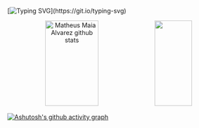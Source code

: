 
  
[![Typing SVG](https://github.com/marcoaccount/?color=FFFFFF&size=35&center=true&vCenter=true&width=1000&lines=Welcome!+I'm+Marco;I'm+16+years+old;I+am+from+Brazil;I+studying+BackEnd+in+the+moment;)](https://git.io/typing-svg)


<div align="center">  
  <img width="49%" height="195px" src="https://github.com/marcoaccount
    username=marcoaccount&show_icons=true&count_private=true&hide_border=true&title_color=FFFFFF&icon_color=FFFFFF&text_color=FFFFFF&bg_color=0d1117" alt="Matheus Maia Alvarez github stats" /> 
  <img width="41%" height="195px" src="https://github-readme-stats.vercel.app/api/top-langs/?username=marcoaccount&layout=compact&hide_border=true&title_color=FFFFFF&text_color=FFFFFF&bg_color=0d1117" />
</div>

[![Ashutosh's github activity graph](https://github-readme-activity-graph.vercel.app/graph?username=marcoaccount&bg_color=000000&color=DFDFDF&line=FFFFFF&point=636363&area=true&hide_border=true)](https://github.com/marcoaccount)

 
